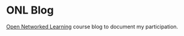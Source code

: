 # ONL Blog

[Open Networked Learning](https://www.opennetworkedlearning.se/) course blog to document my participation.
